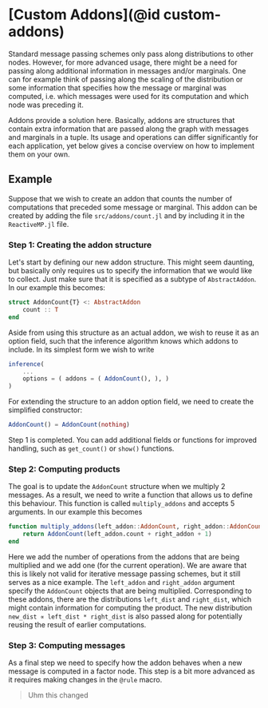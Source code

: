 # [Custom Addons](@id custom-addons)

Standard message passing schemes only pass along distributions to other nodes. However, for more advanced usage, there might be a need for passing along additional information in messages and/or marginals. One can for example think of passing along the scaling of the distribution or some information that specifies how the message or marginal was computed, i.e. which messages were used for its computation and which node was preceding it.

Addons provide a solution here. Basically, addons are structures that contain extra information that are passed along the graph with messages and marginals in a tuple. Its usage and operations can differ significantly for each application, yet below gives a concise overview on how to implement them on your own.

## Example

Suppose that we wish to create an addon that counts the number of computations that preceded some message or marginal. This addon can be created by adding the file `src/addons/count.jl` and by including it in the `ReactiveMP.jl` file.

### Step 1: Creating the addon structure

Let's start by defining our new addon structure. This might seem daunting, but basically only requires us to specify the information that we would like to collect. Just make sure that it is specified as a subtype of `AbstractAddon`. In our example this becomes:
```julia
struct AddonCount{T} <: AbstractAddon
    count :: T
end
```
Aside from using this structure as an actual addon, we wish to reuse it as an option field, such that the inference algorithm knows which addons to include. In its simplest form we wish to write
```julia
inference(
    ...
    options = ( addons = ( AddonCount(), ), )
)
```
For extending the structure to an addon option field, we need to create the simplified constructor:
```julia
AddonCount() = AddonCount(nothing)
```
Step 1 is completed. You can add additional fields or functions for improved handling, such as `get_count()` or `show()` functions.

### Step 2: Computing products

The goal is to update the `AddonCount` structure when we multiply 2 messages. As a result, we need to write a function that allows us to define this behaviour. This function is called `multiply_addons` and accepts 5 arguments. In our example this becomes
```julia
function multiply_addons(left_addon::AddonCount, right_addon::AddonCount, new_dist, left_dist, right_dist)
    return AddonCount(left_addon.count + right_addon + 1)
end
```
Here we add the number of operations from the addons that are being multiplied and we add one (for the current operation). We are aware that this is likely not valid for iterative message passing schemes, but it still serves as a nice example. The `left_addon` and `right_addon` argument specify the `AddonCount` objects that are being multiplied. Corresponding to these addons, there are the distributions `left_dist` and `right_dist`, which might contain information for computing the product. The new distribution `new_dist ∝ left_dist * right_dist` is also passed along for potentially reusing the result of earlier computations.

### Step 3: Computing messages
As a final step we need to specify how the addon behaves when a new message is computed in a factor node. This step is a bit more advanced as it requires making changes in the `@rule` macro.

> Uhm this changed